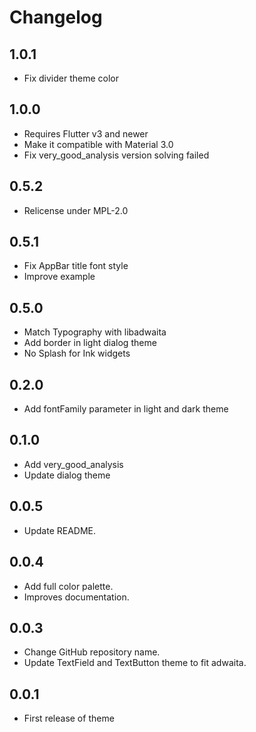 # Changelog

## 1.0.1

* Fix divider theme color

## 1.0.0

* Requires Flutter v3 and newer
* Make it compatible with Material 3.0
* Fix very_good_analysis version solving failed

## 0.5.2

* Relicense under MPL-2.0

## 0.5.1

* Fix AppBar title font style
* Improve example

## 0.5.0

* Match Typography with libadwaita
* Add border in light dialog theme
* No Splash for Ink widgets

## 0.2.0

* Add fontFamily parameter in light and dark theme

## 0.1.0

* Add very_good_analysis
* Update dialog theme

## 0.0.5

* Update README.

## 0.0.4

* Add full color palette.
* Improves documentation.

## 0.0.3

* Change GitHub repository name.
* Update TextField and TextButton theme to fit adwaita.

## 0.0.1

* First release of theme
